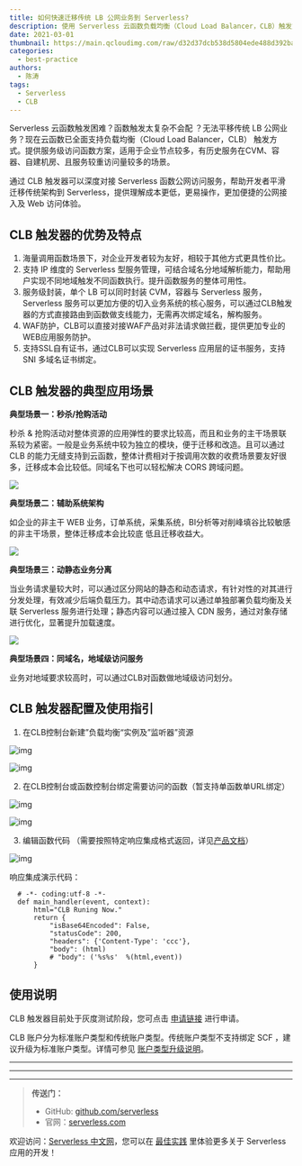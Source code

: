 ```yaml
---
title: 如何快速迁移传统 LB 公网业务到 Serverless?
description: 使用 Serverless 云函数负载均衡（Cloud Load Balancer，CLB）触发方式的优势、典型应用场景和使用指引
date: 2021-03-01
thumbnail: https://main.qcloudimg.com/raw/d32d37dcb538d5804ede488d392bac3d.jpg
categories:
  - best-practice
authors:
  - 陈涛
tags:
  - Serverless
  - CLB
---
```


Serverless 云函数触发困难？函数触发太复杂不会配 ？无法平移传统 LB 公网业务？现在云函数已全面支持负载均衡（Cloud Load Balancer，CLB） 触发方式。提供服务级访问函数方案，适用于企业节点较多，有历史服务在CVM、容器、自建机房、且服务较重访问量较多的场景。

通过 CLB 触发器可以深度对接 Serverless 函数公网访问服务，帮助开发者平滑迁移传统架构到 Serverless，提供理解成本更低，更易操作，更加便捷的公网接入及 Web 访问体验。

## CLB 触发器的优势及特点

1. 海量调用函数场景下，对企业开发者较为友好，相较于其他方式更具性价比。　
2. 支持 IP 维度的 Serverless 型服务管理，可结合域名分地域解析能力，帮助用户实现不同地域触发不同函数执行。提升函数服务的整体可用性。
3. 服务级封装，单个 LB 可以同时封装 CVM，容器与 Serverless 服务， Serverless 服务可以更加方便的切入业务系统的核心服务，可以通过CLB触发器的方式直接路由到函数做支线能力，无需再次绑定域名，解构服务。
4. WAF防护，CLB可以直接对接WAF产品对非法请求做拦截，提供更加专业的WEB应用服务防护。
5. 支持SSL自有证书，通过CLB可以实现 Serverless 应用层的证书服务，支持 SNI 多域名证书绑定。

## CLB 触发器的典型应用场景

**典型场景一：秒杀/抢购活动**

秒杀 & 抢购活动对整体资源的应用弹性的要求比较高，而且和业务的主干场景联系较为紧密。一般是业务系统中较为独立的模块，便于迁移和改造。且可以通过 CLB 的能力无缝支持到云函数，整体计费相对于按调用次数的收费场景要友好很多，迁移成本会比较低。同域名下也可以轻松解决 CORS 跨域问题。

![](https://main.qcloudimg.com/raw/00ad6ae630ae7649cbab9d4a183fb6f6.png)

**典型场景二：辅助系统架构**

如企业的非主干 WEB 业务，订单系统，采集系统，BI分析等对削峰填谷比较敏感的非主干场景，整体迁移成本会比较底 低且迁移收益大。

![](https://main.qcloudimg.com/raw/754eb7b524ed5c110e58ded89bebb391.png)

**典型场景三：动静态业务分离**

当业务请求量较大时，可以通过区分网站的静态和动态请求，有针对性的对其进行分发处理，有效减少后端负载压力。其中动态请求可以通过单独部署负载均衡及关联 Serverless 服务进行处理；静态内容可以通过接入 CDN 服务，通过对象存储进行优化，显著提升加载速度。

![](https://main.qcloudimg.com/raw/bb932260ab32349d3fec006f7e9cfd2d.png)

**典型场景四：同域名，地域级访问服务**

业务对地域要求较高时，可以通过CLB对函数做地域级访问划分。

  
## CLB 触发器配置及使用指引

1. 在CLB控制台新建”负载均衡“实例及”监听器”资源

![img](https://p3-juejin.byteimg.com/tos-cn-i-k3u1fbpfcp/2b7539adc5304cd9966de68740f2c2c2~tplv-k3u1fbpfcp-zoom-1.image)

![img](https://p3-juejin.byteimg.com/tos-cn-i-k3u1fbpfcp/7438f9138fad43cb9d93909c39d12fd1~tplv-k3u1fbpfcp-zoom-1.image)

2. 在CLB控制台或函数控制台绑定需要访问的函数（暂支持单函数单URL绑定）

![img](https://p3-juejin.byteimg.com/tos-cn-i-k3u1fbpfcp/44b953433c5b42d58b161e2e8d99bf22~tplv-k3u1fbpfcp-zoom-1.image)

![img](https://p3-juejin.byteimg.com/tos-cn-i-k3u1fbpfcp/8cfe70e893f1487e843867d950321c87~tplv-k3u1fbpfcp-zoom-1.image)

3. 编辑函数代码 （需要按照特定响应集成格式返回，详见[产品文档](https://cloud.tencent.com/document/product/583/52635)）

![img](https://p3-juejin.byteimg.com/tos-cn-i-k3u1fbpfcp/dbf08c6706a14b0eb75390c3a55fca0f~tplv-k3u1fbpfcp-zoom-1.image)

响应集成演示代码：

```
  # -*- coding:utf-8 -*-
  def main_handler(event, context):
      html="CLB Runing Now."
      return {
          "isBase64Encoded": False,
          "statusCode": 200,
          "headers": {'Content-Type': 'ccc'},
          "body": (html)
          # "body": ('%s%s'  %(html,event))
      }
```

## 使用说明

CLB 触发器目前处于灰度测试阶段，您可点击 [申请链接](https://cloud.tencent.com/apply/p/h2r3ix3s5vs) 进行申请。

CLB 账户分为标准账户类型和传统账户类型。传统账户类型不支持绑定 SCF ，建议升级为标准账户类型。详情可参见 [账户类型升级说明](https://cloud.tencent.com/document/product/1199/49090)。

---

---
<div id='scf-deploy-iframe-or-md'></div>

---

> **传送门：**
> - GitHub: [github.com/serverless](https://github.com/serverless/serverless/blob/master/README_CN.md)
> - 官网：[serverless.com](https://serverless.com/)

欢迎访问：[Serverless 中文网](https://serverlesscloud.cn/)，您可以在 [最佳实践](https://serverlesscloud.cn/best-practice) 里体验更多关于 Serverless 应用的开发！